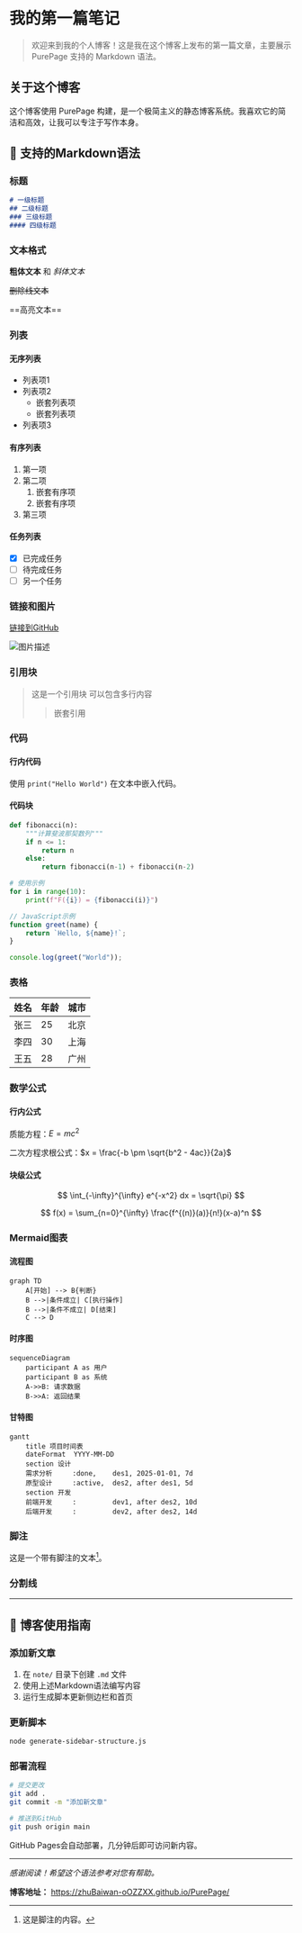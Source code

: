 # 我的第一篇笔记

> 欢迎来到我的个人博客！这是我在这个博客上发布的第一篇文章，主要展示 PurePage 支持的 Markdown 语法。

## 关于这个博客

这个博客使用 PurePage 构建，是一个极简主义的静态博客系统。我喜欢它的简洁和高效，让我可以专注于写作本身。

## 📝 支持的Markdown语法

### 标题

```markdown
# 一级标题
## 二级标题
### 三级标题
#### 四级标题
```

### 文本格式

**粗体文本** 和 *斜体文本*

~~删除线文本~~

==高亮文本==

### 列表

#### 无序列表
- 列表项1
- 列表项2
  - 嵌套列表项
  - 嵌套列表项
- 列表项3

#### 有序列表
1. 第一项
2. 第二项
   1. 嵌套有序项
   2. 嵌套有序项
3. 第三项

#### 任务列表
- [x] 已完成任务
- [ ] 待完成任务
- [ ] 另一个任务

### 链接和图片

[链接到GitHub](https://github.com)

![图片描述](https://via.placeholder.com/150)

### 引用块

> 这是一个引用块
> 可以包含多行内容
> 
> > 嵌套引用

### 代码

#### 行内代码
使用 `print("Hello World")` 在文本中嵌入代码。

#### 代码块
```python
def fibonacci(n):
    """计算斐波那契数列"""
    if n <= 1:
        return n
    else:
        return fibonacci(n-1) + fibonacci(n-2)

# 使用示例
for i in range(10):
    print(f"F({i}) = {fibonacci(i)}")
```

```javascript
// JavaScript示例
function greet(name) {
    return `Hello, ${name}!`;
}

console.log(greet("World"));
```

### 表格

| 姓名 | 年龄 | 城市 |
|------|------|------|
| 张三 | 25   | 北京 |
| 李四 | 30   | 上海 |
| 王五 | 28   | 广州 |

### 数学公式

#### 行内公式
质能方程：$E = mc^2$

二次方程求根公式：$x = \frac{-b \pm \sqrt{b^2 - 4ac}}{2a}$

#### 块级公式
$$
\int_{-\infty}^{\infty} e^{-x^2} dx = \sqrt{\pi}
$$

$$
f(x) = \sum_{n=0}^{\infty} \frac{f^{(n)}(a)}{n!}(x-a)^n
$$

### Mermaid图表

#### 流程图
```mermaid
graph TD
    A[开始] --> B{判断}
    B -->|条件成立| C[执行操作]
    B -->|条件不成立| D[结束]
    C --> D
```

#### 时序图
```mermaid
sequenceDiagram
    participant A as 用户
    participant B as 系统
    A->>B: 请求数据
    B->>A: 返回结果
```

#### 甘特图
```mermaid
gantt
    title 项目时间表
    dateFormat  YYYY-MM-DD
    section 设计
    需求分析     :done,    des1, 2025-01-01, 7d
    原型设计     :active,  des2, after des1, 5d
    section 开发
    前端开发     :         dev1, after des2, 10d
    后端开发     :         dev2, after des2, 14d
```

### 脚注

这是一个带有脚注的文本[^1]。

[^1]: 这是脚注的内容。

### 分割线

---

## 🚀 博客使用指南

### 添加新文章
1. 在 `note/` 目录下创建 `.md` 文件
2. 使用上述Markdown语法编写内容
3. 运行生成脚本更新侧边栏和首页

### 更新脚本
```bash
node generate-sidebar-structure.js
```

### 部署流程
```bash
# 提交更改
git add .
git commit -m "添加新文章"

# 推送到GitHub
git push origin main
```

GitHub Pages会自动部署，几分钟后即可访问新内容。

---

*感谢阅读！希望这个语法参考对您有帮助。*

**博客地址：** https://zhuBaiwan-oOZZXX.github.io/PurePage/